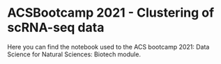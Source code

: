 # ACSBootcamp 2021 - Clustering of scRNA-seq data

Here you can find the notebook used to the ACS bootcamp 2021: Data Science for Natural Sciences: Biotech module.
